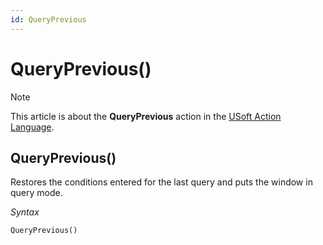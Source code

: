 ```yaml
---
id: QueryPrevious
---
```


# QueryPrevious()



> [!NOTE]
> This article is about the **QueryPrevious** action in the [USoft Action Language](/docs/Task%20flow/Action%20Language%20reference/USoft%20Action%20Language.md).

## **QueryPrevious()**

Restores the conditions entered for the last query and puts the window in query mode.

*Syntax*

```
QueryPrevious()
```

 